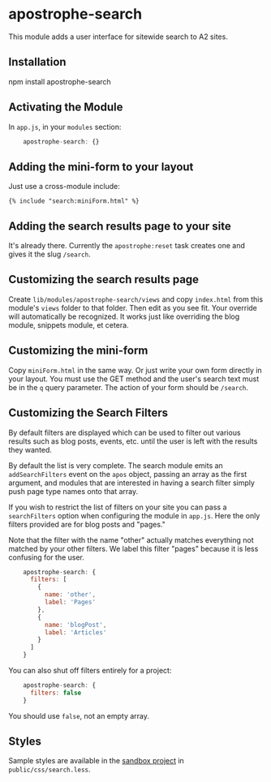 # apostrophe-search

This module adds a user interface for sitewide search to A2 sites.

## Installation

npm install apostrophe-search

## Activating the Module

In `app.js`, in your `modules` section:

```javascript
    apostrophe-search: {}
```

## Adding the mini-form to your layout

Just use a cross-module include:

```markup
{% include "search:miniForm.html" %}
```

## Adding the search results page to your site

It's already there. Currently the `apostrophe:reset` task creates one and gives it the slug `/search`.

## Customizing the search results page

Create `lib/modules/apostrophe-search/views` and copy `index.html` from this module's `views` folder to that folder. Then edit as you see fit. Your override will automatically be recognized. It works just like overriding the blog module, snippets module, et cetera.

## Customizing the mini-form

Copy `miniForm.html` in the same way. Or just write your own form directly in your layout. You must use the GET method and the user's search text must be in the `q` query parameter. The action of your form should be `/search`.

## Customizing the Search Filters

By default filters are displayed which can be used to filter out various results such as blog posts, events, etc. until the user is left with the results they wanted.

By default the list is very complete. The search module emits an `addSearchFilters` event on the `apos` object, passing an array as the first argument, and modules that are interested in having a search filter simply
push page type names onto that array.

If you wish to restrict the list of filters on your site you can pass a `searchFilters` option when configuring the module in `app.js`. Here the only filters provided are for blog posts and "pages."

Note that the filter with the name "other" actually matches everything not matched by your other filters. We label this filter "pages" because it is less confusing for the user.

```javascript
    apostrophe-search: {
      filters: [
        {
          name: 'other',
          label: 'Pages'
        },
        {
          name: 'blogPost',
          label: 'Articles'
        }
      ]
    }
```

You can also shut off filters entirely for a project:

```javascript
    apostrophe-search: {
      filters: false
    }
```

You should use `false`, not an empty array.

## Styles

Sample styles are available in the [sandbox project](https://github.com/punkave/apostrophe-search) in `public/css/search.less`.

